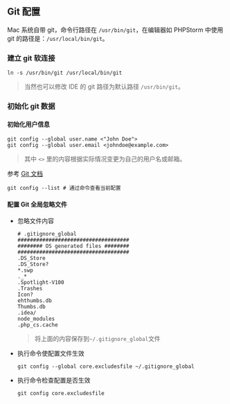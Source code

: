 ## Git 配置

Mac 系统自带 git，命令行路径在 `/usr/bin/git`，在编辑器如 PHPStorm 中使用 git 的路径是：`/usr/local/bin/git`。

### 建立 git 软连接

```
ln -s /usr/bin/git /usr/local/bin/git
```

> 当然也可以修改 IDE 的 git 路径为默认路径 `/usr/bin/git`。

### 初始化 git 数据

#### 初始化用户信息

```
git config --global user.name <"John Doe">
git config --global user.email <johndoe@example.com>
```

> 其中 `<>` 里的内容根据实际情况变更为自己的用户名或邮箱。

参考 [Git 文档](https://git-scm.com/book/zh/v1/%E8%B5%B7%E6%AD%A5-%E5%88%9D%E6%AC%A1%E8%BF%90%E8%A1%8C-Git-%E5%89%8D%E7%9A%84%E9%85%8D%E7%BD%AE#%E7%94%A8%E6%88%B7%E4%BF%A1%E6%81%AF)

```
git config --list # 通过命令查看当前配置
```

#### 配置 Git 全局忽略文件

- 忽略文件内容

  ```
  # .gitignore_global
  ####################################
  ######## OS generated files ########
  ####################################
  .DS_Store
  .DS_Store?
  *.swp
  ._*
  .Spotlight-V100
  .Trashes
  Icon?
  ehthumbs.db
  Thumbs.db
  .idea/
  node_modules
  .php_cs.cache
  ```

  > 将上面的内容保存到`~/.gitignore_global`文件

- 执行命令使配置文件生效

  ```
  git config --global core.excludesfile ~/.gitignore_global
  ```

- 执行命令检查配置是否生效
  ```
  git config core.excludesfile
  ```
